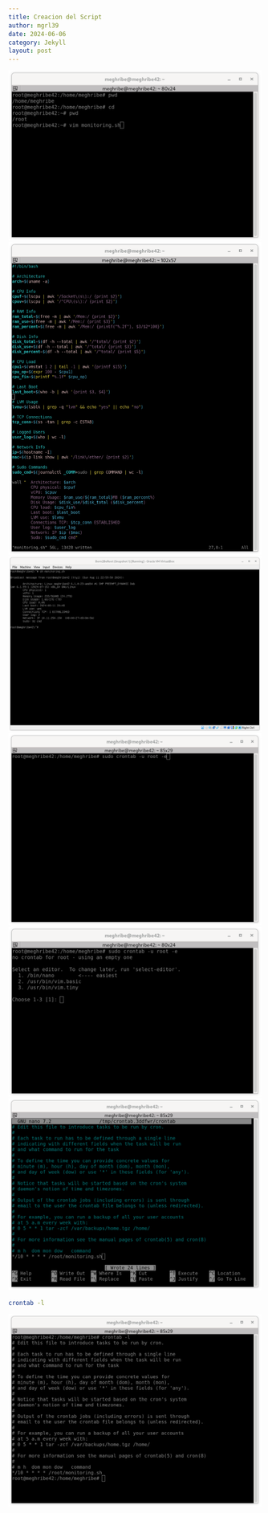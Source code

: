 ```yaml
---
title: Creacion del Script
author: mgrl39
date: 2024-06-06
category: Jekyll
layout: post
---
```


![Imagen 189](https://raw.githubusercontent.com/mgrl39/Born2BeRoot/main/steps/b2br_img_189.png)  
![Imagen 190](https://raw.githubusercontent.com/mgrl39/Born2BeRoot/main/steps/b2br_img_190.png)  
![Imagen 191](https://raw.githubusercontent.com/mgrl39/Born2BeRoot/main/steps/b2br_img_191.png)  
![Imagen 193](https://raw.githubusercontent.com/mgrl39/Born2BeRoot/main/steps/b2br_img_193.png)  
![Imagen 192](https://raw.githubusercontent.com/mgrl39/Born2BeRoot/main/steps/b2br_img_192.png)  
![Imagen 194](https://raw.githubusercontent.com/mgrl39/Born2BeRoot/main/steps/b2br_img_194.png)  
```bash
crontab -l
```
![Imagen 195](https://raw.githubusercontent.com/mgrl39/Born2BeRoot/main/steps/b2br_img_195.png)  
